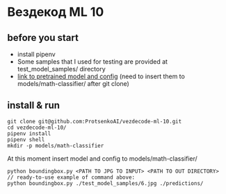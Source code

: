 # Вездекод ML 10
## before you start
* install pipenv
* Some samples that I used for testing are provided at test_model_samples/ directory
* [link to pretrained model and config](https://drive.google.com/drive/folders/13x5stOckRVmycJ4kzQX9t8HZc3jIWOEZ?usp=sharing)
  (need to insert them to models/math-classifier/ after git clone)
## install & run
```
git clone git@github.com:ProtsenkoAI/vezdecode-ml-10.git
cd vezdecode-ml-10/
pipenv install
pipenv shell
mkdir -p models/math-classifier
```
At this moment insert model and config to models/math-classifier/
```
python boundingbox.py <PATH TO JPG TO INPUT> <PATH TO OUT DIRECTORY>
// ready-to-use example of command above:
python boundingbox.py ./test_model_samples/6.jpg ./predictions/
```

